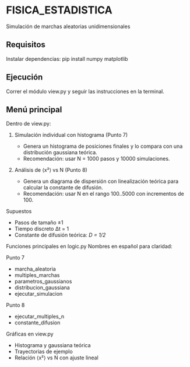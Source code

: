 # FISICA_ESTADISTICA  
Simulación de marchas aleatorias unidimensionales

## Requisitos
Instalar dependencias: pip install numpy matplotlib

## Ejecución
Correr el módulo view.py y seguir las instrucciones en la terminal.

## Menú principal
Dentro de view.py:

1. Simulación individual con histograma (Punto 7) 
   - Genera un histograma de posiciones finales y lo compara con una distribución gaussiana teórica.  
   - Recomendación: usar N = 1000 pasos y 10000 simulaciones.  

2. Análisis de ⟨x²⟩ vs N (Punto 8)
   - Genera un diagrama de dispersión con linealización teórica para calcular la constante de difusión.  
   - Recomendación: usar N en el rango 100..5000 con incrementos de 100.

Supuestos
- Pasos de tamaño ±1  
- Tiempo discreto Δt = 1  
- Constante de difusión teórica: *D = 1/2*

Funciones principales en logic.py
Nombres en español para claridad:

Punto 7
- marcha_aleatoria  
- multiples_marchas  
- parametros_gaussianos  
- distribucion_gaussiana  
- ejecutar_simulacion  

Punto 8
- ejecutar_multiples_n  
- constante_difusion  

Gráficas en view.py
- Histograma y gaussiana teórica  
- Trayectorias de ejemplo  
- Relación ⟨x²⟩ vs N con ajuste lineal
